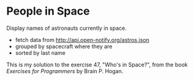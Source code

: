 # People in Space
Display names of astronauts currently in space.

- fetch data from http://api.open-notify.org/astros.json
- grouped by spacecraft where they are
- sorted by last name

This is my solution to the exercise 47, "Who's in Space?", from the book _Exercises for Programmers_ by Brain P. Hogan.
